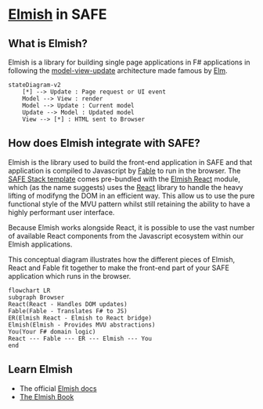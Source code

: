 # [Elmish](https://elmish.github.io/elmish) in SAFE

## What is Elmish?

Elmish is a library for building single page applications in F# applications in following the [model-view-update](https://www.elm-tutorial.org/en/02-elm-arch/cover.html) architecture made famous by [Elm](http://elm-lang.org).

```mermaid
stateDiagram-v2
    [*] --> Update : Page request or UI event
    Model --> View : render
    Model --> Update : Current model
    Update --> Model : Updated model
    View --> [*] : HTML sent to Browser
```

## How does Elmish integrate with SAFE?
Elmish is the library used to build the front-end application in SAFE and that application is compiled to Javascript by [Fable](component-fable.md) to run in the browser. The [SAFE Stack template](template-overview.md) comes pre-bundled with the [Elmish React](https://elmish.github.io/react/) module, which (as the name suggests) uses the [React](https://reactjs.org/) library to handle the heavy lifting of modifyng the DOM in an efficient way. This allow us to use the pure functional style of the MVU pattern whilst still retaining the ability to have a highly performant user interface.

Because Elmish works alongside React, it is possible to use the vast number of available React components from the Javascript ecosystem within our Elmish applications.

This conceptual diagram illustrates how the different pieces of Elmish, React and Fable fit together to make the front-end part of your SAFE application which runs in the browser.

```mermaid
flowchart LR
subgraph Browser
React(React - Handles DOM updates)
Fable(Fable - Translates F# to JS)
ER(Elmish React - Elmish to React bridge)
Elmish(Elmish - Provides MVU abstractions)
You(Your F# domain logic)
React --- Fable --- ER --- Elmish --- You
end
```

## Learn Elmish

 - The official [Elmish docs](https://elmish.github.io/elmish/)
 - [The Elmish Book](https://zaid-ajaj.github.io/the-elmish-book)
